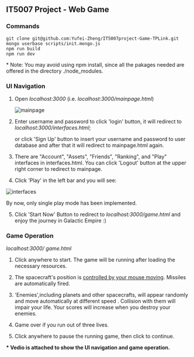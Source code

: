 ## IT5007 Project - Web Game

### Commands

```
git clone git@github.com:Yufei-Zheng/IT5007project-Game-TPLink.git
mongo userbase scripts/init.mongo.js
npm run build
npm run dev
```

\* Note: You may avoid using npm install, since all the pakages needed are offered in the directory ./node_modules.

### UI Navigation

1. Open *localhost:3000* (i.e. *localhost:3000/mainpage.html*)

   ![mainpage](https://user-images.githubusercontent.com/50799916/144272649-15949ef8-2ea7-462e-aff3-943d98a527fb.PNG)


2. Enter username and password to click 'login' button, it will redirect to *localhost:3000/interfaces.html*; 

   or click 'Sign Up' button to insert your username and password to user database and after that it will redirect to mainpage.html again.

3. There are "Account", "Assets", "Friends", "Ranking", and "Play" interfaces in  interfaces.html. You can click 'Logout' button at the upper right corner to redirect to mainpage.

4. Click 'Play' in the left bar and you will see:

![interfaces](https://user-images.githubusercontent.com/50799916/144274707-9c2afa75-3705-4eb2-be72-3fd878dff065.PNG)

   By now, only single play mode has been implemented.

5. Click 'Start Now' Button to redirect to *localhost:3000/game.html* and enjoy the journey in Galactic Empire :)

 

### Game Operation

*localhost:3000/ game.html*

1. Click anywhere to start. The game will be running after loading the necessary resources.

2. The spacecraft's position is <u>controlled by your mouse moving</u>. Missiles are automatically fired. 

3. 'Enemies',including planets and other spacecrafts, will appear randomly and move automatically at different speed . Collision with them will impair your life. Your scores will increase when you destroy your enemies.

4. Game over if you run out of three lives.

5. Click anywhere to pause the running game, then click to continue.

**\* Vedio is attached to show the UI navigation and game operation.**
